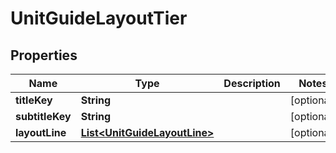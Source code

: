 

# UnitGuideLayoutTier


## Properties

| Name | Type | Description | Notes |
|------------ | ------------- | ------------- | -------------|
|**titleKey** | **String** |  |  [optional] |
|**subtitleKey** | **String** |  |  [optional] |
|**layoutLine** | [**List&lt;UnitGuideLayoutLine&gt;**](UnitGuideLayoutLine.md) |  |  [optional] |



